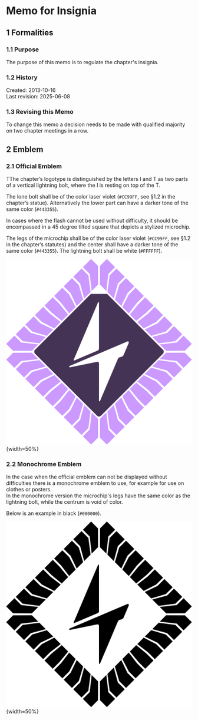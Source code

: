 # Memo for Insignia

## 1 Formalities

### 1.1 Purpose

The purpose of this memo is to regulate the chapter's insignia.

### 1.2 History

Created: 2013-10-16  
Last revision: 2025-06-08

### 1.3 Revising this Memo

To change this memo a decision needs to be made with qualified majority on two chapter meetings in a row.

## 2 Emblem

### 2.1 Official Emblem

TThe chapter’s logotype is distinguished by the letters I and T as two parts of a vertical lightning bolt, where the I is resting on top of the T.

The lone bolt shall be of the color laser violet (`#CC99FF`, see §1.2 in the chapter’s statue). Alternatively the lower part can have a darker tone of the same color (`#443355`).  

In cases where the flash cannot be used without difficulty, it should be encompassed in a 45 degree tilted square that depicts a stylized microchip.  

The legs of the microchip shall be of the color laser violet (`#CC99FF`, see §1.2 in the chapter’s statutes) and the center shall have a darker tone of the same color (`#443355`). The lightning bolt shall be white (`#FFFFFF`).  

![The chapter's logo, in color](./img/logo-it.svg){width=50%}

### 2.2 Monochrome Emblem

In the case when the official emblem can not be displayed without difficulties there is a monochrome emblem to use, for example for use on clothes or posters.  
In the monochrome version the microchip's legs have the same color as the lightning bolt, while the centrum is void of color.

Below is an example in black (`#000000`).

![The chapter's logo, monochrome, black](./img/logo-it-mono-black.svg){width=50%}
